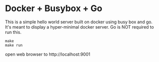 # Docker + Busybox + Go
This is a simple hello world server built on docker using busy box and go. It's meant to display a hyper-minimal docker server. Go is NOT required to run this.

```
make
make run
```

open web browser to http://localhost:9001
